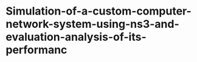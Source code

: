 # Simulation-of-a-custom-computer-network-system-using-ns3-and-evaluation-analysis-of-its-performanc